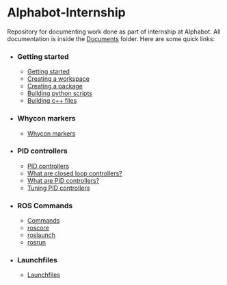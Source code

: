 # Alphabot-Internship
  Repository for documenting work done as part of internship at Alphabot. All documentation is inside the [Documents](https://github.com/Ashwin-Rajesh/Alphabot-Internship/tree/master/Documents) folder. Here are some quick links:
  - ### Getting started 
    - [Getting started](Documents/Getting%20started.md#getting-started)
    - [Creating a workspace](Documents/Getting%20started.md#creating-a-workspace)
    - [Creating a package](Documents/Getting%20started.md#creating-a-package)
    - [Building python scripts](Documents/Getting%20started.md#building-and-running-python-scripts)
    - [Building c++ files](Documents/Getting%20started.md#building-and-running-c-scripts)
  - ### Whycon markers
    - [Whycon markers](Documents/Whycon%20Markers.md)
  - ### PID controllers
    - [PID controllers](Documents/PID%20Controllers.md)
    - [What are closed loop controllers?](Documents/PID%20Controller.md#what-are-closed-loop-controllers)
    - [What are PID controllers?](Documents/PID%20Controller.md#what-are-pid-controllers)
    - [Tuning PID controllers](Documents/PID%20Controller.md#tuning-pid-controllers)
  - ### ROS Commands
    - [Commands](Documents/Commands.md)
    - [roscore](Documents/Commands.md#roscore)
    - [roslaunch](Documents/Commands.md#roslaunch)
    - [rosrun](Documents/Commands.md#rosrun)
  - ### Launchfiles
    - [Launchfiles](Documents/Launchfiles.md)
